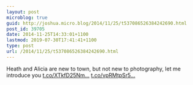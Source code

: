 ```yaml
---
layout: post
microblog: true
guid: http://joshua.micro.blog/2014/11/25/t537086526384242690.html
post_id: 39705
date: 2014-11-25T14:33:01+1100
lastmod: 2019-07-30T17:41:41+1100
type: post
url: /2014/11/25/t537086526384242690.html
---
```

Heath and Alicia are new to town, but not new to photography, let me introduce you [t.co/XTkfD25Nm...](http://t.co/XTkfD25Nma) [t.co/vpRMtpSr5...](http://t.co/vpRMtpSr54)
